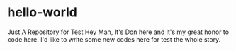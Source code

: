 # hello-world
Just A Repository for Test
Hey Man, It's Don here and it's my great honor to code here.
I'd like to write some new codes here for test the whole story.
